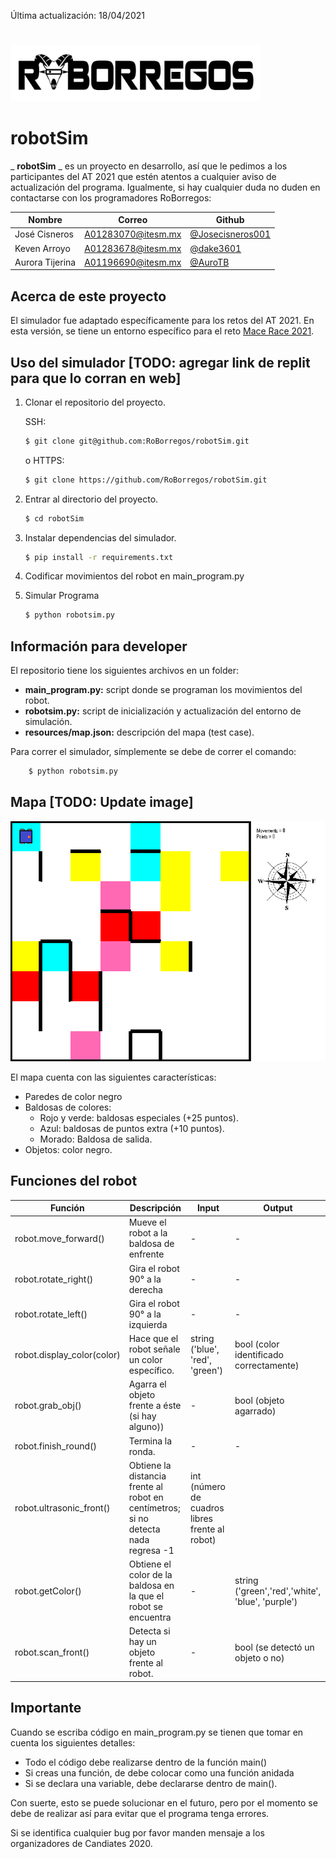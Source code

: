Última actualización: 18/04/2021

#
<img src="resources/logo.png" width="400" ><img> 

##
# **robotSim**

_ **robotSim** _ es un proyecto en desarrollo, así que le pedimos a los participantes del AT 2021 que estén atentos a cualquier aviso de actualización del programa. Igualmente, si hay cualquier duda no duden en contactarse con los programadores RoBorregos:

| Nombre | Correo | Github |
| ---- | ----- | ------ |
| José Cisneros | [A01283070@itesm.mx](mailto:A01283070@itesm.mx) | [@Josecisneros001](https://github.com/Josecisneros001) |
| Keven Arroyo | [A01283678@itesm.mx](mailto:A01283678@itesm.mx) | [@dake3601](https://github.com/dake3601) |
| Aurora Tijerina | [A01196690@itesm.mx](mailto:A01196690@itesm.mx) | [@AuroTB](https://github.com/AuroTB) |


## Acerca de este proyecto

El simulador fue adaptado específicamente para los retos del AT 2021. En esta versión, se tiene un entorno específico para el reto [Mace Race 2021](hola).

## Uso del simulador [TODO: agregar link de replit para que lo corran en web]

1. Clonar el repositorio del proyecto.

	SSH:

	```bash
	$ git clone git@github.com:RoBorregos/robotSim.git
	```

	o HTTPS:
	```bash
	$ git clone https://github.com/RoBorregos/robotSim.git
	```

2. Entrar al directorio del proyecto.

	```bash
	$ cd robotSim
	```

3. Instalar dependencias del simulador.
	
	```bash
	$ pip install -r requirements.txt
	```

3. Codificar movimientos del robot en main\_program.py

4. Simular Programa 
	```bash
	$ python robotsim.py
	```
    
## Información para developer 
El repositorio tiene los siguientes archivos en un folder:

- **main\_program.py:** script donde se programan los movimientos del robot.
- **robotsim.py:** script de inicialización y actualización del entorno de simulación.
- **resources/map.json:** descripción del mapa (test case).

Para correr el simulador, símplemente se debe de correr el comando:
```bash
	$ python robotsim.py
```

## Mapa [TODO: Update image]

![](resources/map.png)

El mapa cuenta con las siguientes características:

- Paredes de color negro
- Baldosas de colores:
  - Rojo y verde: baldosas especiales (+25 puntos).
  - Azul: baldosas de puntos extra (+10 puntos).
  - Morado: Baldosa de salida.
- Objetos: color negro.


## Funciones del robot

| **Función** | **Descripción** | **Input** | **Output** |
| --- | --- | --- | --- |
| robot.move\_forward() | Mueve el robot a la baldosa de enfrente | - | - |
| robot.rotate\_right() | Gira el robot 90° a la derecha | - | - |
| robot.rotate\_left() | Gira el robot 90° a la izquierda | - | - |
| robot.display_color(color) | Hace que el robot señale un color específico. | string ('blue', 'red', 'green') | bool (color identificado correctamente) |
| robot.grab\_obj() | Agarra el objeto frente a éste (si hay alguno)) | - | bool (objeto agarrado) |
| robot.finish\_round() | Termina la ronda. | - | - |
| robot.ultrasonic\_front() | Obtiene la distancia frente al robot en centímetros; si no detecta nada regresa -1 | int (número de cuadros libres frente al robot)|
| robot.getColor() | Obtiene el color de la baldosa en la que el robot se encuentra | - | string ('green','red','white', 'blue', 'purple') |
| robot.scan\_front() | Detecta si hay un objeto frente al robot. | - | bool (se detectó un objeto o no) |

## Importante

Cuando se escriba código en main\_program.py se tienen que tomar en cuenta los siguientes detalles:

- Todo el código debe realizarse dentro de la función main()
- Si creas una función, de debe colocar como una función anidada
- Si se declara una variable, debe declararse dentro de main().

Con suerte, esto se puede solucionar en el futuro, pero por el momento se debe de realizar así para evitar que el programa tenga errores.

Si se identifica cualquier bug por favor manden mensaje a los organizadores de Candiates 2020.
